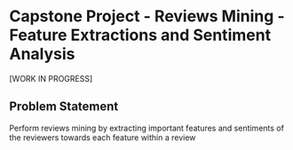 # Capstone Project - Reviews Mining - Feature Extractions and Sentiment Analysis


[WORK IN PROGRESS]



## Problem Statement

Perform reviews mining by extracting important features and sentiments of the reviewers towards each feature within a review
